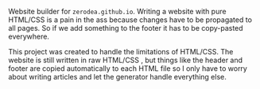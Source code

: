 Website builder for `zerodea.github.io`. Writing a website with pure HTML/CSS is a pain in the ass because
changes have to be propagated to all pages. So if we add something to the footer it has to be copy-pasted everywhere.

This project was created to handle the limitations of HTML/CSS. The website is still written in raw HTML/CSS , but
things like the header and footer are copied automatically to each HTML file so I only have to worry about writing
articles and let the generator handle everything else.
